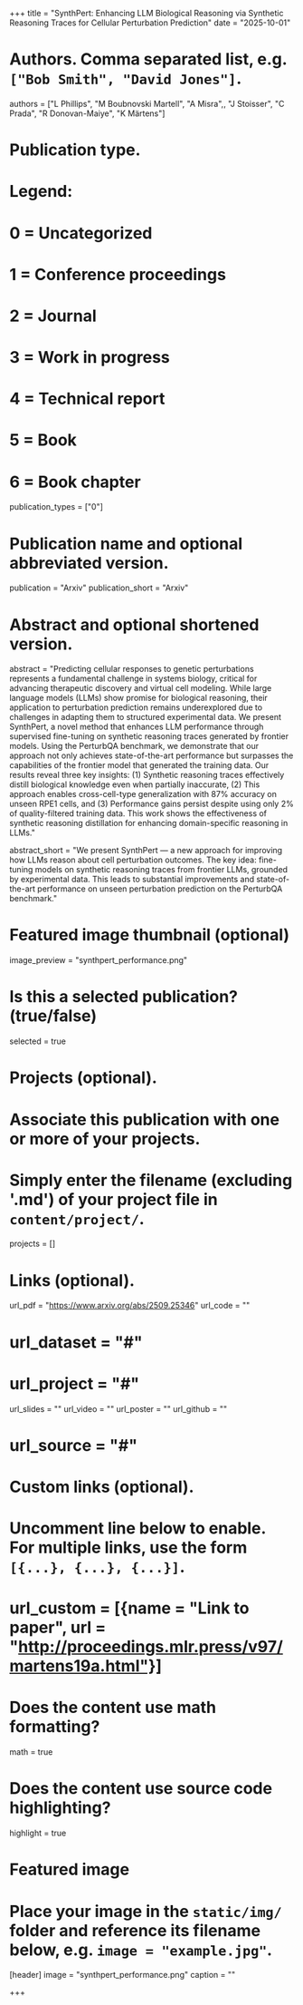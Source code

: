+++
title = "SynthPert: Enhancing LLM Biological Reasoning via Synthetic Reasoning Traces for Cellular Perturbation Prediction"
date = "2025-10-01"

# Authors. Comma separated list, e.g. `["Bob Smith", "David Jones"]`.
authors = ["L Phillips", "M Boubnovski Martell", "A Misra",, "J Stoisser", "C Prada", "R Donovan-Maiye", "K Märtens"]

# Publication type.
# Legend:
# 0 = Uncategorized
# 1 = Conference proceedings
# 2 = Journal
# 3 = Work in progress
# 4 = Technical report
# 5 = Book
# 6 = Book chapter
publication_types = ["0"]

# Publication name and optional abbreviated version.
publication = "Arxiv"
publication_short = "Arxiv"

# Abstract and optional shortened version.
abstract = "Predicting cellular responses to genetic perturbations represents a fundamental challenge in systems biology, critical for advancing therapeutic discovery and virtual cell modeling. While large language models (LLMs) show promise for biological reasoning, their application to perturbation prediction remains underexplored due to challenges in adapting them to structured experimental data. We present SynthPert, a novel method that enhances LLM performance through supervised fine-tuning on synthetic reasoning traces generated by frontier models. Using the PerturbQA benchmark, we demonstrate that our approach not only achieves state-of-the-art performance but surpasses the capabilities of the frontier model that generated the training data. Our results reveal three key insights: (1) Synthetic reasoning traces effectively distill biological knowledge even when partially inaccurate, (2) This approach enables cross-cell-type generalization with 87% accuracy on unseen RPE1 cells, and (3) Performance gains persist despite using only 2% of quality-filtered training data. This work shows the effectiveness of synthetic reasoning distillation for enhancing domain-specific reasoning in LLMs."

abstract_short = "We present SynthPert — a new approach for improving how LLMs reason about cell perturbation outcomes. The key idea: fine-tuning models on synthetic reasoning traces from frontier LLMs, grounded by experimental data. This leads to substantial improvements and state-of-the-art performance on unseen perturbation prediction on the PerturbQA benchmark."

# Featured image thumbnail (optional)
image_preview = "synthpert_performance.png"

# Is this a selected publication? (true/false)
selected = true

# Projects (optional).
#   Associate this publication with one or more of your projects.
#   Simply enter the filename (excluding '.md') of your project file in `content/project/`.
projects = []

# Links (optional).
url_pdf = "https://www.arxiv.org/abs/2509.25346"
url_code = ""
# url_dataset = "#"
# url_project = "#"
url_slides = ""
url_video = ""
url_poster = ""
url_github = ""
# url_source = "#"

# Custom links (optional).
#   Uncomment line below to enable. For multiple links, use the form `[{...}, {...}, {...}]`.
# url_custom = [{name = "Link to paper", url = "http://proceedings.mlr.press/v97/martens19a.html"}]

# Does the content use math formatting?
math = true

# Does the content use source code highlighting?
highlight = true

# Featured image
# Place your image in the `static/img/` folder and reference its filename below, e.g. `image = "example.jpg"`.
[header]
image = "synthpert_performance.png"
caption = ""

+++
